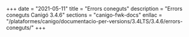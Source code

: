 +++
date        = "2021-05-11"
title       = "Errors coneguts"
description = "Errors coneguts Canigó 3.4.6"
sections    = "canigo-fwk-docs"
enllac		= "/plataformes/canigo/documentacio-per-versions/3.4LTS/3.4.6/errors-coneguts/"
+++